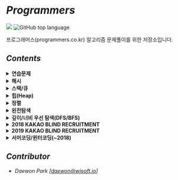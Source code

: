 # *Programmers*
![](https://img.shields.io/badge/solved%20%20-59-green?style=flat-square) ![GitHub top language](https://img.shields.io/github/languages/top/moochipark/programmers?color=orange&logo=java&style=flat-square)

프로그래머스(programmers.co.kr) 알고리즘 문제풀이를 위한 저장소입니다.


## *Contents*

<details>
  <summary><b>연습문제</b></summary>
  <ul>
    <li><a href="https://github.com/MoochiPark/programmers/tree/master/src/연습문제/">2016년</a></li>
    <li><a href="https://github.com/MoochiPark/programmers/tree/master/practice/getmiddleletter">가운데 글자 가져오기</a></li>
    <li><a href="https://github.com/MoochiPark/programmers/tree/master/practice/hatesamenumber">같은 숫자는 싫어</a></li>
    <li><a href="https://github.com/MoochiPark/programmers/tree/master/practice/dividearray">나누어 떨어지는 숫자 배열</a></li>
    <li><a href="https://github.com/MoochiPark/programmers/tree/master/practice/sumbetweentwonumbers">두 정수 사이의 합</a></li>
    <li><a href="https://github.com/MoochiPark/programmers/tree/master/practice/sortatwill">문자열 내 마음대로 정렬하기</a></li>
    <li><a href="https://github.com/MoochiPark/programmers/tree/master/practice/countpy">문자열 내 p와 y의 개수</a></li>
    <li><a href="https://github.com/MoochiPark/programmers/tree/master/practice/numbersdescsort">문자열 내림차순으로 배치하기</a></li>
    <li><a href="https://github.com/MoochiPark/programmers/tree/master/practice/stringbasic">문자열 다루기 기본</a></li>
    <li><a href="https://github.com/MoochiPark/programmers/tree/master/practice/findkim">서울에서 김서방 찾기</a></li>
    <li><a href="https://github.com/MoochiPark/programmers/tree/master/practice/findprimenumber">소수 찾기</a></li>
    <li><a href="https://github.com/MoochiPark/programmers/tree/master/practice/subaksubaksubaksu">수박수박수박수박수박수?</a></li>
    <li><a href="https://github.com/MoochiPark/programmers/tree/master/practice/stringtoint">문자열을 정수로 바꾸기</a></li>
    <li><a href="https://github.com/MoochiPark/programmers/tree/master/practice/caesarpassword">시저 암호</a></li>
    <li><a href="https://github.com/MoochiPark/programmers/tree/master/practice/sumofdivisors">약수의 합</a></li>
    <li><a href="https://github.com/MoochiPark/programmers/tree/master/practice/makingstrangecharacters">이상한 문자 만들기</a></li>
    <li><a href="https://github.com/MoochiPark/programmers/tree/master/practice/addingdigits">자릿수 더하기</a></li>
    <li><a href="https://github.com/MoochiPark/programmers/tree/master/practice/">자연수 뒤집어 배열로 만들기</a></li>
    <li><a href="https://github.com/MoochiPark/programmers/tree/master/practice/">정수 내림차순으로 배치하기</a></li>
    <li><a href="https://github.com/MoochiPark/programmers/tree/master/practice/">정수 제곱근 판별</a></li>
    <li><a href="https://github.com/MoochiPark/programmers/tree/master/practice/">제일 작은 수 제거하기</a></li>
    <li><a href="https://github.com/MoochiPark/programmers/tree/master/practice/">짝수와 홀수</a></li>
    <li><a href="https://github.com/MoochiPark/programmers/tree/master/practice/">최대공약수와 최소공배수</a></li>
    <li><a href="https://github.com/MoochiPark/programmers/tree/master/practice/">콜라츠 추측</a></li>
    <li><a href="https://github.com/MoochiPark/programmers/tree/master/practice/">하샤드 수</a></li>
    <li><a href="https://github.com/MoochiPark/programmers/tree/master/practice/">핸드폰 번호 가리기</a></li>
    <li><a href="https://github.com/MoochiPark/programmers/tree/master/practice/">행렬의 덧셈</a></li>
    <li><a href="https://github.com/MoochiPark/programmers/tree/master/practice/">x만큼 간격이 있는 n개의 숫자</a></li>
    <li><a href="https://github.com/MoochiPark/programmers/tree/master/practice/">직사각형 별찍기</a></li>
	</ul>
</details>

  <details>
  <summary><b>해시</b></summary>
  <ul>
    <li><a href="">완주하지 못한 선수</a></li>
    <li><a href="">베스트앨범</a></li>
	</ul>
</details>

  <details>
  <summary><b>스택/큐</b></summary>
  <ul>
    <li><a href="">탑</a></li>
    <li><a href="">다리를 지나는 트럭</a></li>
    <li><a href="">기능개발</a></li>
    <li><a href="">주식가격</a></li>
	</ul>
</details>

  <details>
  <summary><b>힙(Heap)</b></summary>
  <ul>
    <li><a href="">라면공장</a></li>
    <li><a href="">디스크 컨트롤러</a></li>
	</ul>
</details>

  <details>
  <summary><b>정렬</b></summary>
  <ul>
    <li><a href="">K번째 수</a></li>
    <li><a href="">가장 큰 수</a></li>
	</ul>
</details>

  <details>
  <summary><b>왼전탐색</b></summary>
  <ul>
    <li><a href="">모의고사</a></li>
	</ul>
</details>

  <details>
  <summary><b>깊이/너비 우선 탐색(DFS/BFS)</b></summary>
  <ul>
    <li><a href="">네트워크</a></li>
    <li><a href="">단어 변환</a></li>
	</ul>
</details>

  <details>
  <summary><b>2018 KAKAO BLIND RECRUITMENT</b></summary>
  <ul>
    <li><a href="">[1차] 비밀지도</a></li>
    <li><a href="">[1차] 다트 게임</a></li>
	</ul>
</details>

  <details>
  <summary><b>2019 KAKAO BLIND RECRUITMENT</b></summary>
  <ul>
    <li><a href="">실패율</a></li>
	</ul>
</details>

  <details>
  <summary><b>서머코딩/윈터코딩(~2018)</b></summary>
  <ul>
    <li><a href="">예산</a></li>
	</ul>
</details>



## *Contributor*

 - *Daewon Park* *[<daewon@wisoft.io>]*
